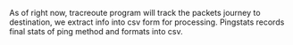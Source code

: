 As of right now, tracreoute program will track the packets journey to destination, we extract info into csv form for processing.
Pingstats records final stats of ping method and formats into csv.
